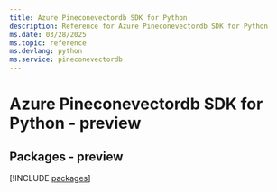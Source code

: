 ```yaml
---
title: Azure Pineconevectordb SDK for Python
description: Reference for Azure Pineconevectordb SDK for Python
ms.date: 03/28/2025
ms.topic: reference
ms.devlang: python
ms.service: pineconevectordb
---
```

# Azure Pineconevectordb SDK for Python - preview
## Packages - preview
[!INCLUDE [packages](pineconevectordb-index.md)]
